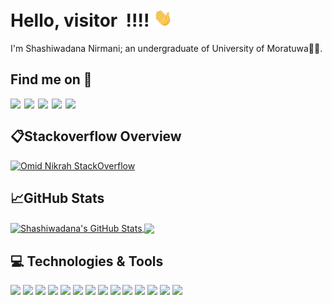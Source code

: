 # Hello, visitor <img src="https://profile-counter.glitch.me/shashiwadana/count.svg" alt="" /> !!!!  <img src="https://github.com/shashiwadana/Shashiwadana/blob/main/wave.gif" width="30px">
I'm Shashiwadana Nirmani; an undergraduate of University of Moratuwa👩‍🎓.
## Find me on 🔭  
[<img align="left"  width="22px" src="https://cdn.jsdelivr.net/npm/simple-icons@v3/icons/linkedin.svg" />][linkedin]
[<img align="left"  width="22px" src="https://cdn.jsdelivr.net/npm/simple-icons@3.4.1/icons/stackoverflow.svg" />][StackOverFlow]
[<img align="left"  width="22px" src="https://cdn.jsdelivr.net/npm/simple-icons@3.4.1/icons/medium.svg" />][Medium]
[<img align="left"  width="22px" src="https://cdn.jsdelivr.net/npm/simple-icons@3.4.1/icons/hackerrank.svg" />][Hackerrank]
[<img align="left"  width="22px" src="https://cdn.jsdelivr.net/npm/simple-icons@3.4.1/icons/facebook.svg" />][Facebook]
<br>
## 📋Stackoverflow Overview
[![Omid Nikrah StackOverflow](https://github-readme-stackoverflow.vercel.app/?userID=9438103&theme=dark)](https://stackoverflow.com/users/9438103/shashiwadana)
## &#x1f4c8;GitHub Stats
<a href="https://github.com/shashiwadana/Shashiwadana">
  <img align="center" src="https://github-readme-stats.vercel.app/api?username=shashiwadana&show_icons=true&theme=radical&count_private=true" alt="Shashiwadana's GitHub Stats" />
</a>
<a href="https://github.com/MartinHeinz/MartinHeinz">
  <img align="center" src="https://github-readme-stats.vercel.app/api/top-langs/?username=shashiwadana&layout=compact&langs_count=6,html&title_color=ffffff&text_color=c9cacc&icon_color=2bbc8a&bg_color=1d1f21" />
</a>

## 💻 Technologies & Tools

![](https://img.shields.io/badge/Code-Python-informational?style=flat&logo=python&logoColor=white&color=critical)
![](https://img.shields.io/badge/Code-Java-informational?style=flat&logo=java&logoColor=white&color=critical)
![](https://img.shields.io/badge/Frontend-React-informational?style=flat&logo=react&logoColor=white&color=critical)
![](https://img.shields.io/badge/Frontend-Angular-informational?style=flat&logo=angular&logoColor=white&color=critical)
![](https://img.shields.io/badge/Backend-NodeJs-informational?style=flat&logo=node.js&logoColor=white&color=critical)
![](https://img.shields.io/badge/Api-GraphQL-informational?style=flat&logo=graphql&logoColor=white&color=critical)
![](https://img.shields.io/badge/Database-MYSQL-informational?style=flat&logo=mysql&logoColor=white&color=critical)
![](https://img.shields.io/badge/Database-PostgreSQL-informational?style=flat&logo=postgresql&logoColor=white&color=critical)
![](https://img.shields.io/badge/Cloud-AWS-informational?style=flat&logo=amazon-aws&logoColor=white&color=critical)
![](https://img.shields.io/badge/Editor-Pycharm-informational?style=flat&logo=pycharm&logoColor=white&color=critical)
![](https://img.shields.io/badge/Editor-VSCode-informational?style=flat&logo=visual-studio-code&logoColor=white&color=critical)
![](https://img.shields.io/badge/DataMining-Weka-informational?style=flat&logo=weka&logoColor=white&color=critical)
![](https://img.shields.io/badge/Ontology-Protégé-informational?style=flat&logo=protégé&logoColor=white&color=critical)
![](https://img.shields.io/badge/ImageProcessing-OpenCV-informational?style=flat&logo=opencv&logoColor=white&color=critical)
  
[linkedin]: https://www.linkedin.com/in/shashiwadana-nirmani/
[StackOverFlow]: https://stackoverflow.com/users/9438103/shashiwdn
[Facebook]: https://www.facebook.com/Shashiwadana14
[Medium]:https://medium.com/@shashiwadananirmani
[Hackerrank]:https://www.hackerrank.com/unKnownUser1403
